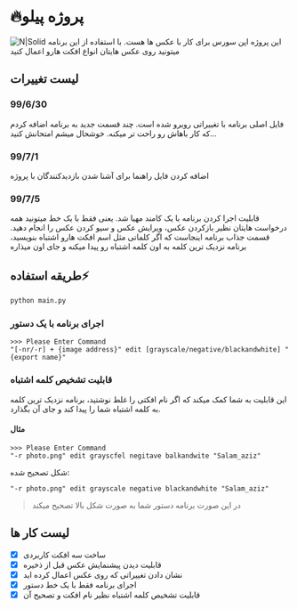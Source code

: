 # 🔥پروژه پیلو
![N|Solid](https://github.com/ashkanjalaliQ/pillow_project/blob/master/image/pillow.png?raw=true)
این پروژه اپن سورس برای کار با عکس ها هست. با استفاده از این برنامه میتونید روی عکس هایتان انواع افکت هارو اعمال کنید
## لیست تغییرات
### 99/6/30
فایل اصلی برنامه با تغییراتی روبرو شده است.
چند قسمت جدید به برنامه اضافه کردم که کار باهاش رو راحت تر میکنه.
خوشحال میشم امتحانش کنید...

### 99/7/1
اضافه کردن فایل راهنما برای آشنا شدن بازدیدکنندگان با پروژه

### 99/7/5
قابلیت اجرا کردن برنامه با یک کامند مهیا شد.
یعنی فقط با یک خط میتونید همه درخواست هایتان نظیر بازکردن عکس، ویرایش عکس و سیو کردن عکس را انجام دهید.
قسمت جذاب برنامه اینجاست که اگر کلماتی مثل اسم افکت هارو اشتباه بنویسید، برنامه نزدیک ترین کلمه به اون کلمه اشتباه رو پیدا میکنه و جای اون میذاره


## طریقه استفاده⚡
```python
python main.py
```
### اجرای برنامه با یک دستور
```
>>> Please Enter Command
"[-nr/-r] + {image address}" edit [grayscale/negative/blackandwhite] "{export name}"
```

### قابلیت تشخیص کلمه اشتباه
این قابلیت به شما کمک میکند که اگر نام افکتی را غلط نوشتید، برنامه نزدیک ترین کلمه به کلمه اشتباه شما را پیدا کند و جای آن بگذارد.

#### مثال
```
>>> Please Enter Command
"-r photo.png" edit grayscfel negitave balkandwite "Salam_aziz"
```
شکل تصحیح شده:
```
"-r photo.png" edit grayscale negative blackandwhite "Salam_aziz"
```
> در این صورت برنامه دستور شما به صورت شکل بالا تصحیح میکند


## لیست کار ها
- [x] ساخت سه افکت کاربردی
- [x] قابلیت دیدن پیشنمایش عکس قبل از ذخیره
- [x] نشان دادن تغییراتی که روی عکس اعمال کرده اید
- [x] اجرای برنامه فقط با یک خط دستور
- [x] قابلیت تشخیص کلمه اشتباه نظیر نام افکت و تصحیح آن
